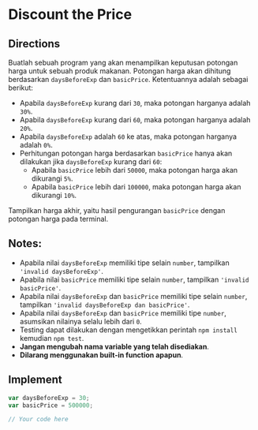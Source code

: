 # Discount the Price

## Directions

Buatlah sebuah program yang akan menampilkan keputusan potongan harga untuk sebuah produk makanan. Potongan harga akan dihitung berdasarkan `daysBeforeExp` dan `basicPrice`. Ketentuannya adalah sebagai berikut:

- Apabila `daysBeforeExp` kurang dari `30`, maka potongan harganya adalah `30%`.
- Apabila `daysBeforeExp` kurang dari `60`, maka potongan harganya adalah `20%`.
- Apabila `daysBeforeExp` adalah `60` ke atas, maka potongan harganya adalah `0%`.
- Perhitungan potongan harga berdasarkan `basicPrice` hanya akan dilakukan jika `daysBeforeExp` kurang dari `60`:
  - Apabila `basicPrice` lebih dari `50000`, maka potongan harga akan dikurangi `5%`.
  - Apabila `basicPrice` lebih dari `100000`, maka potongan harga akan dikurangi `10%`.

Tampilkan harga akhir, yaitu hasil pengurangan `basicPrice` dengan potongan harga pada terminal.

## Notes:

- Apabila nilai `daysBeforeExp` memiliki tipe selain `number`, tampilkan `'invalid daysBeforeExp'`.
- Apabila nilai `basicPrice` memiliki tipe selain `number`, tampilkan `'invalid basicPrice'`.
- Apabila nilai `daysBeforeExp` dan `basicPrice` memiliki tipe selain `number`, tampilkan `'invalid daysBeforeExp dan basicPrice'`.
- Apabila nilai `daysBeforeExp` dan `basicPrice` memiliki tipe `number`, asumsikan nilainya selalu lebih dari `0`.
- Testing dapat dilakukan dengan mengetikkan perintah `npm install` kemudian `npm test`.
- **Jangan mengubah nama variable yang telah disediakan**.
- **Dilarang menggunakan built-in function apapun**.

## Implement

```javascript
var daysBeforeExp = 30;
var basicPrice = 500000;

// Your code here
```

